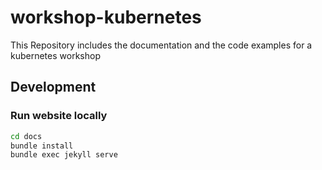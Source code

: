 # workshop-kubernetes
This Repository includes the documentation and the code examples for a kubernetes workshop

## Development

### Run website locally

```bash
cd docs
bundle install
bundle exec jekyll serve
```
